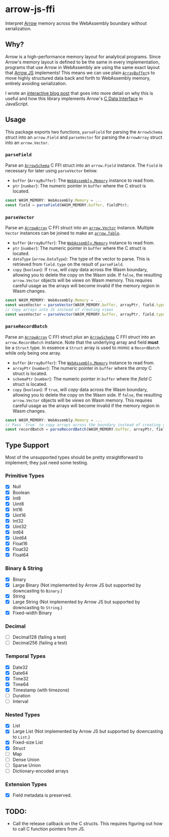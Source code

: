 # arrow-js-ffi

Interpret [Arrow](https://arrow.apache.org/) memory across the WebAssembly boundary without serialization.

## Why?

Arrow is a high-performance memory layout for analytical programs. Since Arrow's memory layout is defined to be the same in every implementation, programs that use Arrow in WebAssembly are using the same exact layout that [Arrow JS](https://arrow.apache.org/docs/js/) implements! This means we can use plain [`ArrayBuffer`](https://developer.mozilla.org/en-US/docs/Web/JavaScript/Reference/Global_Objects/ArrayBuffer)s to move highly structured data back and forth to WebAssembly memory, entirely avoiding serialization.

I wrote an [interactive blog post](https://observablehq.com/@kylebarron/zero-copy-apache-arrow-with-webassembly) that goes into more detail on why this is useful and how this library implements Arrow's [C Data Interface](https://arrow.apache.org/docs/format/CDataInterface.html) in JavaScript.

## Usage

This package exports two functions, `parseField` for parsing the `ArrowSchema` struct into an `arrow.Field` and `parseVector` for parsing the `ArrowArray` struct into an `arrow.Vector`.

### `parseField`

Parse an [`ArrowSchema`](https://arrow.apache.org/docs/format/CDataInterface.html#the-arrowschema-structure) C FFI struct into an `arrow.Field` instance. The `Field` is necessary for later using `parseVector` below.

- `buffer` (`ArrayBuffer`): The [`WebAssembly.Memory`](https://developer.mozilla.org/en-US/docs/WebAssembly/JavaScript_interface/Memory) instance to read from.
- `ptr` (`number`): The numeric pointer in `buffer` where the C struct is located.

```js
const WASM_MEMORY: WebAssembly.Memory = ...
const field = parseField(WASM_MEMORY.buffer, fieldPtr);
```

### `parseVector`

Parse an [`ArrowArray`](https://arrow.apache.org/docs/format/CDataInterface.html#the-arrowarray-structure) C FFI struct into an [`arrow.Vector`](https://arrow.apache.org/docs/js/classes/Arrow_dom.Vector.html) instance. Multiple `Vector` instances can be joined to make an [`arrow.Table`](https://arrow.apache.org/docs/js/classes/Arrow_dom.Table.html).

- `buffer` (`ArrayBuffer`): The [`WebAssembly.Memory`](https://developer.mozilla.org/en-US/docs/WebAssembly/JavaScript_interface/Memory) instance to read from.
- `ptr` (`number`): The numeric pointer in `buffer` where the C struct is located.
- `dataType` (`arrow.DataType`): The type of the vector to parse. This is retrieved from `field.type` on the result of `parseField`.
- `copy` (`boolean`): If `true`, will _copy_ data across the Wasm boundary, allowing you to delete the copy on the Wasm side. If `false`, the resulting `arrow.Vector` objects will be _views_ on Wasm memory. This requires careful usage as the arrays will become invalid if the memory region in Wasm changes.

```ts
const WASM_MEMORY: WebAssembly.Memory = ...
const wasmVector = parseVector(WASM_MEMORY.buffer, arrayPtr, field.type);
// Copy arrays into JS instead of creating views
const wasmVector = parseVector(WASM_MEMORY.buffer, arrayPtr, field.type, true);
```

### `parseRecordBatch`

Parse an [`ArrowArray`](https://arrow.apache.org/docs/format/CDataInterface.html#the-arrowarray-structure) C FFI struct _plus_ an [`ArrowSchema`](https://arrow.apache.org/docs/format/CDataInterface.html#the-arrowschema-structure) C FFI struct into an `arrow.RecordBatch` instance. Note that the underlying array and field **must** be a `Struct` type. In essence a `Struct` array is used to mimic a `RecordBatch` while only being one array.

- `buffer` (`ArrayBuffer`): The [`WebAssembly.Memory`](https://developer.mozilla.org/en-US/docs/WebAssembly/JavaScript_interface/Memory) instance to read from.
- `arrayPtr` (`number`): The numeric pointer in `buffer` where the _array_ C struct is located.
- `schemaPtr` (`number`): The numeric pointer in `buffer` where the _field_ C struct is located.
- `copy` (`boolean`): If `true`, will _copy_ data across the Wasm boundary, allowing you to delete the copy on the Wasm side. If `false`, the resulting `arrow.Vector` objects will be _views_ on Wasm memory. This requires careful usage as the arrays will become invalid if the memory region in Wasm changes.

```ts
const WASM_MEMORY: WebAssembly.Memory = ...
// Pass `true` to copy arrays across the boundary instead of creating views.
const recordBatch = parseRecordBatch(WASM_MEMORY.buffer, arrayPtr, fieldPtr, true);
```

## Type Support

Most of the unsupported types should be pretty straightforward to implement; they just need some testing.

### Primitive Types

- [x] Null
- [x] Boolean
- [x] Int8
- [x] Uint8
- [x] Int16
- [x] Uint16
- [x] Int32
- [x] Uint32
- [x] Int64
- [x] Uint64
- [x] Float16
- [x] Float32
- [x] Float64

### Binary & String

- [x] Binary
- [x] Large Binary (Not implemented by Arrow JS but supported by downcasting to `Binary`.)
- [x] String
- [x] Large String (Not implemented by Arrow JS but supported by downcasting to `String`.)
- [x] Fixed-width Binary

### Decimal

- [ ] Decimal128 (failing a test)
- [ ] Decimal256 (failing a test)

### Temporal Types

- [x] Date32
- [x] Date64
- [x] Time32
- [x] Time64
- [x] Timestamp (with timezone)
- [ ] Duration
- [ ] Interval

### Nested Types

- [x] List
- [x] Large List (Not implemented by Arrow JS but supported by downcasting to `List`.)
- [x] Fixed-size List
- [x] Struct
- [ ] Map
- [ ] Dense Union
- [ ] Sparse Union
- [ ] Dictionary-encoded arrays

### Extension Types

- [x] Field metadata is preserved.

## TODO:

- Call the release callback on the C structs. This requires figuring out how to call C function pointers from JS.
